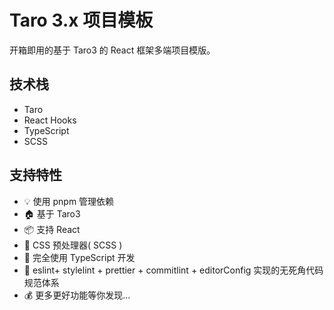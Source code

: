 # Taro 3.x 项目模板

开箱即用的基于 Taro3 的 React 框架多端项目模版。

## 技术栈

- Taro
- React Hooks
- TypeScript
- SCSS

## 支持特性

- 💡 使用 pnpm 管理依赖
- 🏠 基于 Taro3
- 📦 支持 React
- 🐑 CSS 预处理器( SCSS )
- 🥣 完全使用 TypeScript 开发
- 👮 eslint+  stylelint + prettier + commitlint + editorConfig 实现的无死角代码规范体系
- 💰 更多更好功能等你发现...
